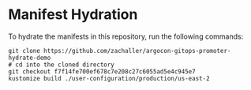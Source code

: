 # Manifest Hydration

To hydrate the manifests in this repository, run the following commands:

```shell
git clone https://github.com/zachaller/argocon-gitops-promoter-hydrate-demo
# cd into the cloned directory
git checkout f7f14fe700ef678c7e208c27c6055ad5e4c945e7
kustomize build ./user-configuration/production/us-east-2
```
